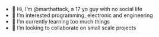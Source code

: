 - 👋 Hi, I’m @marthattack, a 17 yo guy with no social life
- 👀 I’m interested programming, electronic and engineering
- 🌱 I’m currently learning too much things
- 💞️ I’m looking to collaborate on small scale projects

<!---
marthattack/marthattack is a ✨ special ✨ repository because its `README.md` (this file) appears on your GitHub profile.
You can click the Preview link to take a look at your changes.
--->
